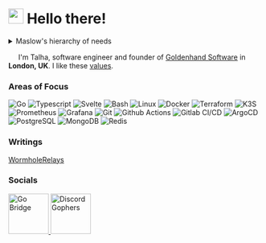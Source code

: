 <h1><img src="https://emojis.slackmojis.com/emojis/images/1643514331/3037/gopher_coffee.gif?1643514331" width="30"/> Hello there! </h1>

<details>
  <summary> Maslow's hierarchy of needs</summary>
  
  ![maslow-gopher](https://user-images.githubusercontent.com/22800416/174462164-cdac351f-6e39-4426-b360-bd73a9921c56.png)
</details>

<p>&nbsp;&nbsp;&nbsp;&nbsp; I'm Talha, software engineer and founder of <a href="https://www.goldenhandsoftware.co.uk/" target="_blank">Goldenhand Software<a/> in <img src='https://github.com/madebybowtie/FlagKit/blob/master/Assets/PNG/GB%402x.png?raw=true' width='21' height='15'> <b>London, UK</b>. I like these <a href="https://golang.org/conduct" target="_blank">values</a>.</p>
  
<h3>Areas of Focus </h3>
<p>
  <!-- core languages -->
  <img alt="Go" src="https://img.shields.io/badge/-Go-00ADD8?style=flat-square&logo=go&logoColor=white" />
  <img alt="Typescript" src="https://img.shields.io/badge/-Typescript-3178C6?style=flat-square&logo=typescript&logoColor=white" />
  
  <!-- frontend -->
  <img alt="Svelte" src="https://img.shields.io/badge/-Svelte-FF3E00?style=flat-square&logo=svelte&logoColor=white" />
  
  <!-- infrastructure -->
  <img alt="Bash" src="https://img.shields.io/badge/-Bash-pink?style=flat-square&logo=gnubash&logoColor=black" />
  <img alt="Linux" src="https://img.shields.io/badge/-Linux-FCC624?style=flat-square&logo=linux&logoColor=black" />
  <img alt="Docker" src="https://img.shields.io/badge/-Docker-46a2f1?style=flat-square&logo=docker&logoColor=white" />  
  <img alt="Terraform" src="https://img.shields.io/badge/-Terraform-844fba?style=flat-square&logo=terraform&logoColor=white" />
  <img alt="K3S" src="https://img.shields.io/badge/-K3s-FFC61C?style=flat-square&logo=k3s&logoColor=black" />
  <img alt="Prometheus" src="https://img.shields.io/badge/-Prometheus-E6522C?style=flat-square&logo=prometheus&logoColor=white" />
  <img alt="Grafana" src="https://img.shields.io/badge/-Grafana-F46800?style=flat-square&logo=grafana&logoColor=white" />
  
  <!-- git gud -->
  <img alt="Git" src="https://img.shields.io/badge/-Git-F05033?style=flat-square&logo=git&logoColor=white" />
  <img alt="Github Actions" src="https://img.shields.io/badge/-Github_Actions-2088FF?style=flat-square&logo=github-actions&logoColor=white" />
  <img alt="Gitlab CI/CD" src="https://img.shields.io/badge/-Gitlab_CI/CD-0F0F0F?style=flat-square&logo=gitlab&logoColor=FC6D26" />
  <img alt="ArgoCD" src="https://img.shields.io/badge/-ArgoCD-F0F0F0?style=flat-square&logo=argo&logoColor=FC6D26" />
  
  <img alt="PostgreSQL" src="https://img.shields.io/badge/-PostgreSQL-336791?style=flat-square&logo=postgresql&logoColor=white" />
  <img alt="MongoDB" src="https://img.shields.io/badge/-MongoDB-4DB33D?style=flat-square&logo=mongodb&logoColor=white" />
  <img alt="Redis" src="https://img.shields.io/badge/-Redis-D82C20?style=flat-square&logo=redis&logoColor=white" />
</p>
  
<h3> Writings </h3>
<p>
  <a href="https://wormholerelays.com/" target="_blank"> WormholeRelays </a>
</p>

<h3>Socials </h3>
<p>
  <a href="https://forum.golangbridge.org/u/mrwormhole/summary" target="_blank">
    <img alt="Go Bridge" src="https://pbs.twimg.com/profile_images/1100533079796600833/s5Krj_8A_400x400.jpg" height="80" />
  </a>
  <a href="https://discord.gg/qtAaswfAs9" target="_blank">
    <img alt="Discord Gophers" src="https://avatars.githubusercontent.com/u/51173426?s=280&v=4" height="80" />
  </a>
</p>
